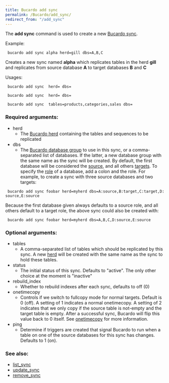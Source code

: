 ```yaml
---
title: Bucardo add sync
permalink: /Bucardo/add_sync/
redirect_from: "/add_sync"
---
```


The **add sync** command is used to create a new [Bucardo sync](/Bucardo_sync "wikilink").

Example:

` bucardo add sync alpha herd=gill dbs=A,B,C`

Creates a new sync named **alpha** which replicates tables in the herd **gill** and replicates from source database **A** to target databases **B** and **C**

Usages:

` bucardo add sync `<name>` herd=`<herdname>` dbs=`<database group>

` bucardo add sync `<name>` herd=`<herdname>` dbs=`<list of databases>

` bucardo add sync `<name>` tables=products,categories,sales dbs=`<list of databases>

### Required arguments:

-   herd
    -   The [Bucardo herd](/Bucardo_herd "wikilink") containing the tables and sequences to be replicated
-   dbs
    -   The [Bucardo database group](/Bucardo_database_group "wikilink") to use in this sync, or a comma-separated list of databases. If the latter, a new database group with the same name as the sync will be created. By default, the first database will be considered the [source](/source_database "wikilink"), and all others [targets](/target_database "wikilink"). To specify the [role](/database_role "wikilink") of a database, add a colon and the role. For example, to create a sync with three source databases and two targets:

` bucardo add sync foobar herd=myherd dbs=A:source,B:target,C:target,D:source,E:source`

Because the first database given always defaults to a source role, and all others default to a target role, the above sync could also be created with:

` bucardo add sync foobar herd=myherd dbs=A,B,C,D:source,E:source`

### Optional arguments:

-   tables
    -   A comma-separated list of tables which should be replicated by this sync. A new [herd](/Bucardo_herd "wikilink") will be created with the same name as the sync to hold these tables.
-   status
    -   The initial status of this sync. Defaults to "active". The only other choice at the moment is "inactive"
-   rebuild_index
    -   Whether to rebuild indexes after each sync, defaults to off (0)
-   onetimecopy
    -   Controls if we switch to fullcopy mode for normal targets. Default is 0 (off). A setting of 1 indicates a normal onetimecopy. A setting of 2 indicates that we only copy if the source table is not-empty and the target table is empty. After a successful sync, Bucardo will flip this value back to 0 itself. See [onetimecopy](/Bucardo/onetimecopy "wikilink") for more information.
-   ping
    -   Determine if triggers are created that signal Bucardo to run when a table on one of the source databases for this sync has changes. Defaults to 1 (on).

### See also:

-   [list_sync](/Bucardo/list_sync "wikilink")
-   [update_sync](/Bucardo/update_sync "wikilink")
-   [remove_sync](/Bucardo/remove_sync "wikilink")
